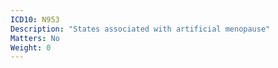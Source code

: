 ```yaml
---
ICD10: N953
Description: "States associated with artificial menopause"
Matters: No
Weight: 0
---
```


